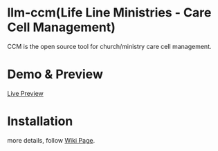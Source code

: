 # llm-ccm(Life Line Ministries - Care Cell Management)  
   CCM is the open source tool for church/ministry care cell management.


# Demo & Preview
    
   [Live Preview](https://expo.io/@arulselvan/llm-ccm-mobile)

# Installation


  more details, follow [Wiki Page](https://github.com/arulselvan/llm-ccm/wiki).
  
